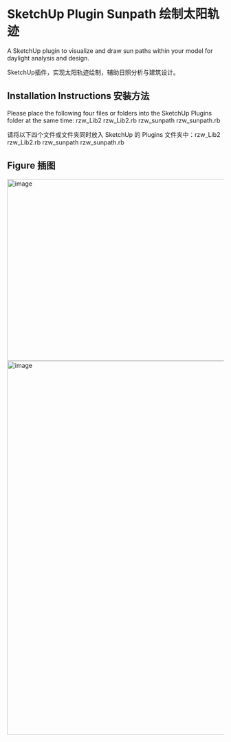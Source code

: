 # SketchUp Plugin Sunpath 绘制太阳轨迹
A SketchUp plugin to visualize and draw sun paths within your model for daylight analysis and design.

SketchUp插件，实现太阳轨迹绘制，辅助日照分析与建筑设计。

## Installation Instructions 安装方法

Please place the following four files or folders into the SketchUp Plugins folder at the same time: rzw_Lib2 rzw_Lib2.rb rzw_sunpath rzw_sunpath.rb

请将以下四个文件或文件夹同时放入 SketchUp 的 Plugins 文件夹中：rzw_Lib2 rzw_Lib2.rb rzw_sunpath rzw_sunpath.rb

## Figure 插图

<img width="631" height="423" alt="image" src="https://github.com/user-attachments/assets/5fc2fa1f-9fdc-4ce6-a816-c93e62b3a301" />

<img width="725" height="870" alt="image" src="https://github.com/user-attachments/assets/03c16608-7019-43d8-b7c2-07c04171be12" />

